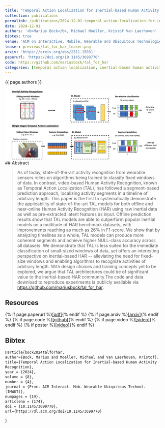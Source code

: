 ```yaml
---
title: "Temporal Action Localization for Inertial-based Human Activity Recognition"
collection: publications
permalink: /publications/2024-12-01-temporal-action-localization-for-inertial-based-har
date: 2024-12-01
authors: '<b>Marius Bock</b>, Michael Moeller, Kristof Van Laerhoven'
bibtex: true
venue: 'ACM on Interactive, Mobile, Wearable and Ubiquitous Technologies (IMWUT)'
teaser: previews/tal_for_har_teaser.png
arxiv: 'https://arxiv.org/abs/2311.15831'
paperurl: 'https://doi.org/10.1145/3699770'
code: https://github.com/mariusbock/tal_for_har
categories: [temporal action localization, inertial-based human activity recognition]
---
```


{{ page.authors }}

<img class="pub_teaser" src="../images/previews/tal_for_har.png" alt="Teaser Image" title="teaser" />
## Abstract

> As of today, state-of-the-art activity recognition from wearable sensors relies on algorithms being trained to classify fixed windows of data. In contrast, video-based Human Activity Recognition, known as Temporal Action Localization (TAL), has followed a segment-based prediction approach, localizing activity segments in a timeline of arbitrary length. This paper is the first to systematically demonstrate the applicability of state-of-the-art TAL models for both offline and near-online Human Activity Recognition (HAR) using raw inertial data as well as pre-extracted latent features as input. Offline prediction results show that TAL models are able to outperform popular inertial models on a multitude of HAR benchmark datasets, with improvements reaching as much as 26% in F1-score. We show that by analyzing timelines as a whole, TAL models can produce more coherent segments and achieve higher NULL-class accuracy across all datasets. We demonstrate that TAL is less suited for the immediate classification of small-sized windows of data, yet offers an interesting perspective on inertial-based HAR -- alleviating the need for fixed-size windows and enabling algorithms to recognize activities of arbitrary length. With design choices and training concepts yet to be explored, we argue that TAL architectures could be of significant value to the inertial-based HAR community.The code and data download to reproduce experiments is publicly available via https://github.com/mariusbock/tal_for_har.

## Resources

{% if page.paperurl %}<a href=" {{ page.paperurl }} ">[pdf]</a>{% endif %} {% if page.arxiv %}<a href=" {{ page.arxiv }} ">[arxiv]</a>{% endif %} {% if page.code %}<a href=" {{ page.code }} ">[github]</a>{% endif %} {% if page.video %}<a href=" {{ page.video }} ">[video]</a>{% endif %} {% if poster %}<a href=" {{ page.poster }} ">[video]</a>{% endif %}

## Bibtex

    @article{bock2024talforhar,
    author={Bock, Marius and Moeller, Michael and Van Laerhoven, Kristof},
    title={Temporal Action Localization for Inertial-based Human Activity Recognition},
    year = {2024},
    volume = {8},
    number = {4},
    journal = {Proc. ACM Interact. Mob. Wearable Ubiquitous Technol. (IMWUT)},
    numpages = {19},
    articleno = {174},
    doi = {10.1145/3699770},
    url={https://dl.acm.org/doi/10.1145/3699770}
}
